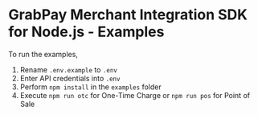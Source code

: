 # GrabPay Merchant Integration SDK for Node.js - Examples

To run the examples,

1. Rename `.env.example` to `.env`
1. Enter API credentials into `.env`
1. Perform `npm install` in the `examples` folder
1. Execute `npm run otc` for One-Time Charge or `npm run pos` for Point of Sale
